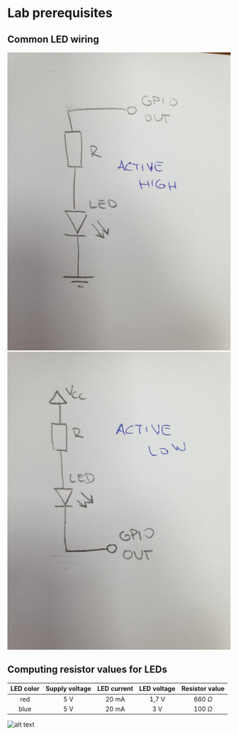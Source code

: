 # Lab prerequisites

## Common LED wiring

![alt text](././Images/LED-active-high.jpg)
![alt text](././Images/LED-active-low.jpg)

## Computing resistor values for LEDs

| **LED color** | **Supply voltage** | **LED current** | **LED voltage** | **Resistor value** |
|:-:|:-:|:-:|:-:|:-:|
| red | 5 V | 20 mA | 1,7 V | 660 $\Omega$ |
| blue | 5 V | 20 mA | 3 V | 100 $\Omega$ |


![alt text](https://latex.codecogs.com/gif.latex?R&space;=&space;\frac{V_{SUPPLY}-V_{LED}}{I}&space;=&space;\frac{5&space;-&space;1,7}{20\cdot&space;10^{-3}}&space;=&space;660\&space;\Omega)

